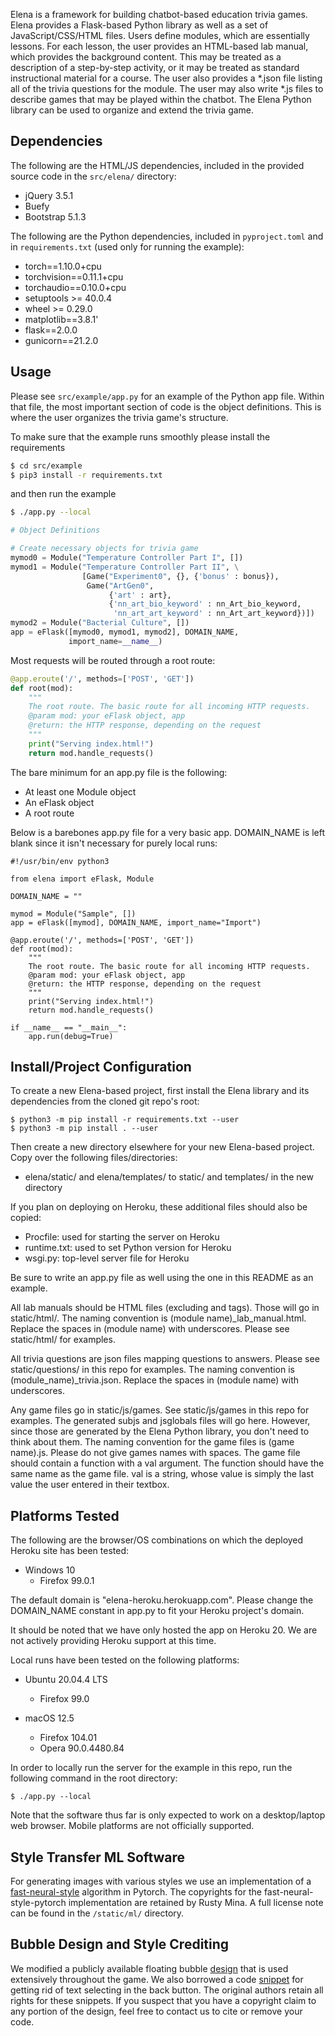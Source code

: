 Elena is a framework for building chatbot-based education trivia games. Elena provides a Flask-based Python library as well as a set of JavaScript/CSS/HTML files.
Users define modules, which are essentially lessons. For each lesson, the user provides an HTML-based lab manual, which provides the background content.
This may be treated as a description of a step-by-step activity, or it may be treated as standard instructional material for a course. The user also
provides a *.json file listing all of the trivia questions for the module. The user may also write *.js files to describe games that may be played
within the chatbot. The Elena Python library can be used to organize and extend the trivia game.

## Dependencies
The following are the HTML/JS dependencies, included in the provided source code in the `src/elena/` directory:
  - jQuery 3.5.1
  - Buefy
  - Bootstrap 5.1.3
  
The following are the Python dependencies, included in `pyproject.toml` and in
`requirements.txt` (used only for running the example):
  - torch==1.10.0+cpu
  - torchvision==0.11.1+cpu
  - torchaudio==0.10.0+cpu 
  - setuptools >= 40.0.4
  - wheel >= 0.29.0
  - matplotlib==3.8.1'
  - flask==2.0.0
  - gunicorn==21.2.0

## Usage

Please see `src/example/app.py` for an example of the Python app file.
Within that file, the most important section of code is the object definitions.
This is where the user organizes the trivia game's structure.

To make sure that the example runs smoothly please install the requirements 
```bash
$ cd src/example
$ pip3 install -r requirements.txt
```

and then run the example
```bash
$ ./app.py --local
```


```Python
# Object Definitions

# Create necessary objects for trivia game
mymod0 = Module("Temperature Controller Part I", [])
mymod1 = Module("Temperature Controller Part II", \
                [Game("Experiment0", {}, {'bonus' : bonus}),
                 Game("ArtGen0",
                      {'art' : art},
                      {'nn_art_bio_keyword' : nn_Art_bio_keyword,
                       'nn_art_art_keyword' : nn_Art_art_keyword})])
mymod2 = Module("Bacterial Culture", [])
app = eFlask([mymod0, mymod1, mymod2], DOMAIN_NAME, 
             import_name=__name__)
```

Most requests will be routed through a root route:
```Python
@app.eroute('/', methods=['POST', 'GET'])
def root(mod):
    """
    The root route. The basic route for all incoming HTTP requests.
    @param mod: your eFlask object, app
    @return: the HTTP response, depending on the request
    """
    print("Serving index.html!")
    return mod.handle_requests()
```

The bare minimum for an app.py file is the following:
- At least one Module object
- An eFlask object
- A root route

Below is a barebones app.py file for a very basic app. DOMAIN_NAME is left blank
since it isn't necessary for purely local runs:
```
#!/usr/bin/env python3

from elena import eFlask, Module

DOMAIN_NAME = ""

mymod = Module("Sample", [])
app = eFlask([mymod], DOMAIN_NAME, import_name="Import")

@app.eroute('/', methods=['POST', 'GET'])
def root(mod):
    """
    The root route. The basic route for all incoming HTTP requests.
    @param mod: your eFlask object, app
    @return: the HTTP response, depending on the request
    """
    print("Serving index.html!")
    return mod.handle_requests()

if __name__ == "__main__":
    app.run(debug=True)
```

## Install/Project Configuration

To create a new Elena-based project, first install the Elena library and its dependencies from the cloned git repo's root:
```
$ python3 -m pip install -r requirements.txt --user
$ python3 -m pip install . --user
```

Then create a new directory elsewhere for your new Elena-based project. Copy over the following files/directories:
- elena/static/ and elena/templates/ to static/ and templates/ in the new directory

If you plan on deploying on Heroku, these additional files should also be copied:
- Procfile: used for starting the server on Heroku
- runtime.txt: used to set Python version for Heroku
- wsgi.py: top-level server file for Heroku

Be sure to write an app.py file as well using the one in this README as an example.

All lab manuals should be HTML files (excluding <body> and <html> tags). Those will go in static/html/. The naming convention is (module name)_lab_manual.html.
Replace the spaces in (module name) with underscores. Please see static/html/ for examples.
  
All trivia questions are json files mapping questions to answers. Please see static/questions/ in this repo for examples. The naming convention is (module_name)_trivia.json. Replace the spaces in (module name) with underscores.
  
Any game files go in static/js/games. See static/js/games in this repo for examples. The generated subjs and jsglobals files will go here. However, since those are generated by the Elena Python library, you don't need to think about them. The naming convention for the game files is (game name).js. Please do not give games names with spaces. The game file should contain a function with a val argument. The function should have the same name as the game file. val is a string, whose value is simply the last value the user entered in their textbox.


## Platforms Tested

The following are the browser/OS combinations on which the deployed Heroku site has been tested:

- Windows 10
  - Firefox 99.0.1

The default domain is "elena-heroku.herokuapp.com". Please change the DOMAIN_NAME constant in app.py to fit your Heroku project's domain.

It should be noted that we have only hosted the app on Heroku 20. We are not actively providing Heroku support at this time.

Local runs have been tested on the following platforms:
- Ubuntu 20.04.4 LTS
  - Firefox 99.0

- macOS 12.5
  - Firefox 104.01
  - Opera 90.0.4480.84

In order to locally run the server for the example in this repo, run the following command in the root directory:
```
$ ./app.py --local
```

Note that the software thus far is only expected to work on a desktop/laptop web browser. Mobile platforms are not officially supported.

## Style Transfer ML Software

For generating images with various styles we use an implementation of a 
[fast-neural-style](https://github.com/rrmina/fast-neural-style-pytorch) algorithm
in Pytorch. The copyrights for the fast-neural-style-pytorch implementation
are retained by Rusty Mina. A full license note can be found in the `/static/ml/`
directory. 

## Bubble Design and Style Crediting

We modified a publicly available floating bubble [design](https://codepen.io/kirstenallen/pen/MWwPYYm)
that is used extensively throughout the game. We also borrowed a code [snippet](https://www.arungudelli.com/tutorial/css/disable-text-selection-in-html-using-user-select-css-property/#:~:text=To%20disable%20text%20selection%20highlighting%20in%20Google%20Chrome%20browser%20using,select%20CSS%20property%20to%20none.) for getting rid of text
selecting in the back button. The original authors retain all rights for these snippets. If you suspect that you
have a copyright claim to any portion of the design, feel free to contact us to cite or remove your code.
